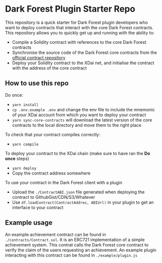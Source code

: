 # Dark Forest Plugin Starter Repo
This repository is a quick starter for Dark Forest plugin developers who want to deploy contracts that interact with the core Dark Forest contracts.
This repository allows you to quickly get up and running with the ability to:
- Compile a Solidity contract with references to the core Dark Forest contracts
- Synchronise the source code of the Dark Forest core contracts from the [official contract repository](https://github.com/darkforest-eth/eth)
- Deploy your Solidity contract to the XDai net, and initialise the contract with the address of the core contract

## How to use this repo
Do once:
- `yarn install`
- `cp .env.example .env` and change the env file to include the mnemonic of your XDai account from which you want to deploy your contract
- `yarn sync-core-contracts` will download the latest version of the core contracts to the local directory and move them to the right place

To check that your contract compiles correctly:
- `yarn compile`


To deploy your contract to the XDai chain (make sure to have ran the __Do once__ steps)
- `yarn deploy`
- Copy the contract address somewhere

To use your contract in the Dark Forest client with a plugin
- Upload the `./ContractABI.json` file generated when deploying the contract to GithubGist/CDN/S3/Whatever
- Use `df.loadContract(ContractAddres, ABIUrl)` in your plugin to get an interface to your contract

## Example usage
An example achievement contract can be found in `./contracts/Contract.sol`. It is an ERC721 implementation of a simple achievement system. This contrat calls the Dark Forest core contract to verify the claim of the users requesting an achievement.
An example plugin interacting with this contract can be found in `./example/plugin.js`